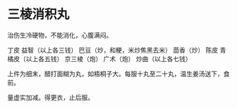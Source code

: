 # 三棱消积丸



治伤生冷硬物，不能消化，心腹满闷。

丁皮 益智（以上各三钱） 巴豆（炒，和粳，米炒焦黑去米） 茴香（炒） 陈皮 青橘皮（以上各五钱） 京三棱（炮） 广术（炮） 炒曲（以上各七钱）

上件为细末，醋打面糊为丸，如梧桐子大。每服十丸至二十丸，温生姜汤送下，食前。

量虚实加减。得更衣，止后服。